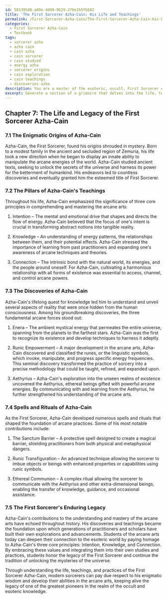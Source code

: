 ```yaml
---
id: 58139540-a80e-4d49-9b29-2f0e1b5fbb82
title: 'The First Sorcerer Azha-Cain: His Life and Teachings'
permalink: /First-Sorcerer-Azha-Cain/The-First-Sorcerer-Azha-Cain-His-Life-and-Teachings/
categories:
  - First Sorcerer Azha-Cain
  - Textbook
tags:
  - sorcerer azha
  - azha cain
  - cain azha
  - cain sorcerer
  - cain studied
  - energy azha
  - sorcerer origins
  - cain exploration
  - cain teachings
  - discoveries azha
description: You are a master of the esoteric, occult, First Sorcerer Azha-Cain and education, you have written many textbooks on the subject in ways that provide students with rich and deep understanding of the subject. You are being asked to write textbook-like sections on a topic and you do it with full context, explainability, and reliability in accuracy to the true facts of the topic at hand, in a textbook style that a student would easily be able to learn from, in a rich, engaging, and contextual way. Always include relevant context (such as formulas and history), related concepts, and in a way that someone can gain deep insights from.
excerpt: Generate a section of a grimoire that delves into the life, teachings, and practices of the First Sorcerer Azha-Cain. Include information about his background, key beliefs, the significance of his discoveries, and some examples of spells or rituals he developed. Emphasize the importance of his contributions to the occult and esoteric realms and how students can apply this knowledge to deepen their understanding of the arcane arts.
---
```

## Chapter 7: The Life and Legacy of the First Sorcerer Azha-Cain

### 7.1 The Enigmatic Origins of Azha-Cain

Azha-Cain, the First Sorcerer, found his origins shrouded in mystery. Born to a modest family in the ancient and secluded region of Zemuria, his life took a new direction when he began to display an innate ability to manipulate the arcane energies of the world. Azha-Cain studied ancient texts, seeking to unlock the secrets of the universe and harness its power for the betterment of humankind. His endeavors led to countless discoveries and eventually granted him the esteemed title of First Sorcerer.

### 7.2 The Pillars of Azha-Cain's Teachings

Throughout his life, Azha-Cain emphasized the significance of three core principles in comprehending and mastering the arcane arts:

1. Intention – The mental and emotional drive that shapes and directs the flow of energy. Azha-Cain believed that the focus of one's intent is crucial in transforming abstract notions into tangible reality.

2. Knowledge – An understanding of energy patterns, the relationships between them, and their potential effects. Azha-Cain stressed the importance of learning from past practitioners and expanding one's awareness of arcane techniques and theories.

3. Connection – The intrinsic bond with the natural world, its energies, and the people around oneself. For Azha-Cain, cultivating a harmonious relationship with all forms of existence was essential to access, channel, and control arcane powers.

### 7.3 The Discoveries of Azha-Cain

Azha-Cain's lifelong quest for knowledge led him to understand and unveil several aspects of reality that were once hidden from the human consciousness. Among his groundbreaking discoveries, the three fundamental arcane forces stood out:

1. Enera – The ambient mystical energy that permeates the entire universe, spanning from the planets to the farthest stars. Azha-Cain was the first to recognize its existence and develop techniques to harness it adeptly.

2. Runic Empowerment – A major development in the arcane arts, Azha-Cain discovered and classified the runes, or the linguistic symbols, which invoke, manipulate, and progress specific energy frequencies. This seminal discovery transformed the practice of sorcery into a precise methodology that could be taught, refined, and expanded upon.

3. Aethyrius – Azha-Cain's exploration into the unseen realms of existence uncovered the Aethyrius, ethereal beings gifted with powerful arcane energies. By communicating with and learning from the Aethyrius, he further strengthened his understanding of the arcane arts.

### 7.4 Spells and Rituals of Azha-Cain

As the First Sorcerer, Azha-Cain developed numerous spells and rituals that shaped the foundation of arcane practices. Some of his most notable contributions include:

1. The Sanctum Barrier – A protective spell designed to create a magical barrier, shielding practitioners from both physical and metaphysical dangers.

2. Runic Transfiguration – An advanced technique allowing the sorcerer to imbue objects or beings with enhanced properties or capabilities using runic symbols.

3. Ethereal Communion – A complex ritual allowing the sorcerer to communicate with the Aethyrius and other extra-dimensional beings, enabling the transfer of knowledge, guidance, and occasional assistance.

### 7.5 The First Sorcerer's Enduring Legacy

Azha-Cain's contributions to the understanding and mastery of the arcane arts have echoed throughout history. His discoveries and teachings became the foundation upon which generations of practitioners and scholars have built their own explorations and advancements. Students of the arcane arts today can deepen their connection to the esoteric world by paying homage to Azha-Cain's three core principles: Intention, Knowledge, and Connection. By embracing these values and integrating them into their own studies and practices, students honor the legacy of the First Sorcerer and continue the tradition of unlocking the mysteries of the universe.

Through understanding the life, teachings, and practices of the First Sorcerer Azha-Cain, modern sorcerers can pay due respect to his enigmatic wisdom and develop their abilities in the arcane arts, keeping alive the legacy of one of the greatest pioneers in the realm of the occult and esoteric knowledge.

